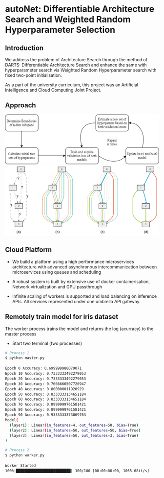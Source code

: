 
# autoNet: Differentiable Architecture Search and Weighted Random Hyperparameter Selection

## Introduction

We address the problem of Architecture Search through the method of DARTS: Differentiable Architecture Search and enhance the same with hyperparameter search via Weighted Random Hyperparameter search with fixed two-point initialisation.

As a part of the university curriculum, this project was an Artificial Intelligence and Cloud Computing Joint Project.

## Approach 
![Alt text](weighted_random.jpg?raw=true "Title")
![Alt text](DARTS.PNG?raw=true "Title")

## Cloud Platform
-   We build a platform using a high performance microservices architecture with advanced asynchronous intercommunication between microservices using queues and scheduling
    
-   A robust system is built by extensive use of docker containerisation, Network virtualization and GPU passthrough
    
-   Infinite scaling of workers is supported and load balancing on inference APIs. All services represented under one umbrella API gateway.
## Remotely train model for iris dataset

The worker process trains the model and returns the log (acurracy) to the master process

- Start two terminal (two processes)

```sh
# Process 1
$ python master.py

Epoch 0 Accuracy: 0.699999988079071
Epoch 10 Accuracy: 0.7333333492279053
Epoch 20 Accuracy: 0.7333333492279053
Epoch 30 Accuracy: 0.7666666507720947
Epoch 40 Accuracy: 0.800000011920929
Epoch 50 Accuracy: 0.8333333134651184
Epoch 60 Accuracy: 0.8333333134651184
Epoch 70 Accuracy: 0.8999999761581421
Epoch 80 Accuracy: 0.8999999761581421
Epoch 90 Accuracy: 0.9333333373069763
Model(
  (layer1): Linear(in_features=4, out_features=50, bias=True)
  (layer2): Linear(in_features=50, out_features=50, bias=True)
  (layer3): Linear(in_features=50, out_features=3, bias=True)
)
```

```sh
# Process 2
$ python worker.py

Worker Started
100%|█████████████████████████| 100/100 [00:00<00:00, 1065.68it/s]
```
